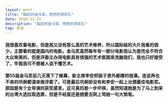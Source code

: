 ```yaml
---
layout: post
title: "尴尬的金马奖，愤怒的颁奖礼"
date: 2018-11-21
description: "尴尬的金马奖，愤怒的颁奖礼"
tag: 杂谈
---
```


#### 我很喜欢看电影，但是我又没有那么高的艺术修养，所以国际级的大片我看的很少，主要看的就是国内的电影。金马奖虽然每年有一部分电影我认为是完全不符合大众审美的，但是评委主办用电影具有很强的艺术氛围来洗脑我们，我也只好接受了，毕竟我可不想被人说不懂艺术。

#### 第55届金马奖前几天落下了帷幕，新主席李安把面子里外都撑的很满。连说再也不来的巩俐都请来做评委了。可是最后巩俐却没有和李安一起上台颁最佳电影奖。原因是有个女导演的获奖感言。这可真的是一步坏棋，虽然知道她是为了马上到来的台湾大选拉取选票，但是不经意还是想要去网上骂她一句大煞笔。
